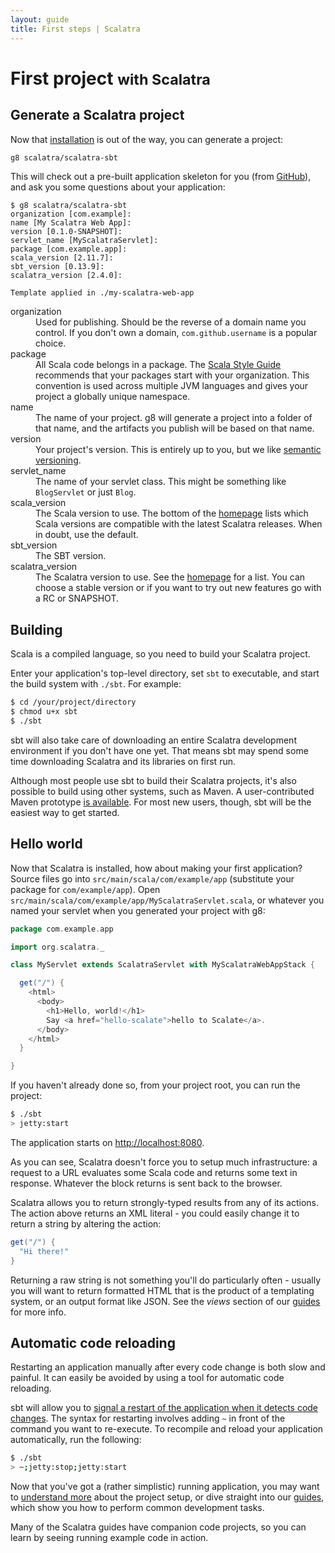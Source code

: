 ```yaml
---
layout: guide
title: First steps | Scalatra
---
```


<div class="page-header">
  <h1>
    First project
    <small>with Scalatra</small>
  </h1>
</div>

## Generate a Scalatra project

Now that [installation](installation.html) is out of the way, you can
generate a project:

```bash
g8 scalatra/scalatra-sbt
```

This will check out a pre-built application skeleton for you (from [GitHub](https://github.com/scalatra/scalatra-sbt.g8)),
and ask you some questions about your application:

```
$ g8 scalatra/scalatra-sbt 
organization [com.example]: 
name [My Scalatra Web App]: 
version [0.1.0-SNAPSHOT]: 
servlet_name [MyScalatraServlet]: 
package [com.example.app]: 
scala_version [2.11.7]: 
sbt_version [0.13.9]: 
scalatra_version [2.4.0]: 

Template applied in ./my-scalatra-web-app
```

<dl class="dl-horizontal">
  <dt>organization</dt>
  <dd>
    Used for publishing.
    Should be the reverse of a domain name you control.
    If you don't own a domain, <code>com.github.username</code> is a popular choice.
  </dd>
  <dt>package</dt>
  <dd>
    All Scala code belongs in a package.
    The
    <a href="http://docs.scala-lang.org/style/naming-conventions.html#packages">
      Scala Style Guide
    </a> recommends that your packages start with your organization.
    This convention is used across multiple JVM languages and gives your
    project a globally unique namespace.
  </dd>
  <dt>name</dt>
  <dd>
    The name of your project.
    g8 will generate a project into a folder of that name, and the artifacts
    you publish will be based on that name.
  </dd>
  <dt>version</dt>
  <dd>
    Your project's version.
    This is entirely up to you, but we like
    <a href="http://semver.org">semantic versioning</a>.
  </dd>
  <dt>servlet_name</dt>
  <dd>
    The name of your servlet class.
    This might be something like <code>BlogServlet</code> or just <code>Blog</code>.
  </dd>
  <dt>scala_version</dt>
  <dd>
    The Scala version to use.
    The bottom of the <a href="http://www.scalatra.org/">homepage</a> lists which Scala versions are compatible with the latest Scalatra releases.
    When in doubt, use the default.
  </dd>
  <dt>sbt_version</dt>
  <dd>
    The SBT version.
  </dd>
  <dt>scalatra_version</dt>
  <dd>
    The Scalatra version to use.
    See the <a href="http://www.scalatra.org/">homepage</a> for a list. You can choose a stable version or if you want to try out new features go with a RC or SNAPSHOT.
  </dd>
</dl>


## Building

Scala is a compiled language, so you need to build your Scalatra project.

Enter your application's top-level directory, set `sbt` to executable,
and start the build system with `./sbt`.
For example:

```bash
$ cd /your/project/directory
$ chmod u+x sbt
$ ./sbt
```

sbt will also take care of downloading an entire Scalatra development
environment if you don't have one yet. That means sbt may spend some
time downloading Scalatra and its libraries on first run.

<div class="alert alert-info">
  <span class="badge badge-info"><i class="icon-flag icon-white"></i></span>
  Although most people use sbt to build their Scalatra projects, it's also
  possible to build using other systems, such as Maven. A user-contributed
  Maven prototype <a href="https://github.com/fancellu/scalatra-maven-prototype">is available</a>.
  For most new users, though, sbt will be the easiest way to get started.
</div>


## Hello world

Now that Scalatra is installed, how about making your first application?
Source files go into `src/main/scala/com/example/app`
(substitute your package for `com/example/app`).
Open `src/main/scala/com/example/app/MyScalatraServlet.scala`, or whatever
you named your servlet when you generated your project with g8:

```scala
package com.example.app

import org.scalatra._

class MyServlet extends ScalatraServlet with MyScalatraWebAppStack {

  get("/") {
    <html>
      <body>
        <h1>Hello, world!</h1>
        Say <a href="hello-scalate">hello to Scalate</a>.
      </body>
    </html>
  }

}
```

If you haven't already done so, from your project root, you can run the
project:

```bash
$ ./sbt
> jetty:start
```

The application starts on [http://localhost:8080](http://localhost:8080).

<div class="alert alert-info">
  <span class="badge badge-info"><i class="icon-flag icon-white"></i></span>
  As you can see, Scalatra doesn't force you to setup much infrastructure: a
  request to a URL evaluates some Scala code and returns some text in
  response.
  Whatever the block returns is sent back to the browser.
</div>

Scalatra allows you to return strongly-typed results from any of its actions.
The action above returns an XML literal - you could easily change it to
return a string by altering the action:

```scala
get("/") {
  "Hi there!"
}
```

Returning a raw string is not something you'll do particularly often -
usually you will want to return formatted HTML that is the product of a
templating system, or an output format like JSON.
See the *views* section of our [guides](../guides) for more info.

## Automatic code reloading

Restarting an application manually after every code change is both slow and
painful. It can easily be avoided by using a tool for automatic code reloading.

sbt will allow you to [signal a restart of the application when it detects
code changes](http://www.scala-sbt.org/0.13/docs/Triggered-Execution.html).
The syntax for restarting involves adding `~` in front of the command you
want to re-execute.
To recompile and reload your application automatically, run the following:

```bash
$ ./sbt
> ~;jetty:stop;jetty:start
```

Now that you've got a (rather simplistic) running application, you may want
to [understand more](project-structure.html) about the project setup, or
dive straight into our [guides](../guides), which show you how to perform
common development tasks.

Many of the Scalatra guides have companion code projects, so you can learn
by seeing running example code in action.
